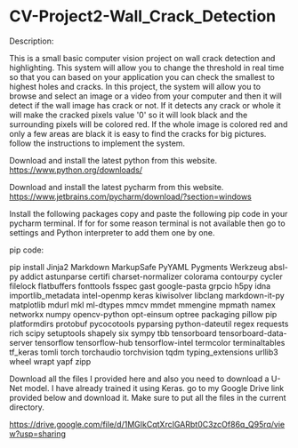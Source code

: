 # CV-Project2-Wall_Crack_Detection
Description:

This is a small basic computer vision project on wall crack detection and highlighting. This system will allow you to change the threshold in real time so that you can based on your application you can check the smallest to highest holes and cracks. In this project, the system will allow you to browse and select an image or a video from your computer and then it will detect if the wall image has crack or not. If it detects any crack or whole it will make the cracked pixels value '0' so it will look black and the surrounding pixels will be colored red. If the whole image is colored red and only a few areas are black it is easy to find the cracks for big pictures.
follow the instructions to implement the system. 

Download and install the latest python from this website. https://www.python.org/downloads/

Download and install the latest pycharm from this website. https://www.jetbrains.com/pycharm/download/?section=windows

Install the following packages copy and paste the following pip code in your pycharm terminal. If for for some reason terminal is not available then go to settings and Python interpreter to add them one by one. 

pip code:

pip install Jinja2 Markdown MarkupSafe PyYAML Pygments Werkzeug absl-py addict astunparse certifi charset-normalizer colorama contourpy cycler filelock flatbuffers fonttools fsspec gast google-pasta grpcio h5py idna importlib_metadata intel-openmp keras kiwisolver libclang markdown-it-py matplotlib mdurl mkl ml-dtypes mmcv mmdet mmengine mpmath namex networkx numpy opencv-python opt-einsum optree packaging pillow pip platformdirs protobuf pycocotools pyparsing python-dateutil regex requests rich scipy setuptools shapely six sympy tbb tensorboard tensorboard-data-server tensorflow tensorflow-hub tensorflow-intel termcolor terminaltables tf_keras tomli torch torchaudio torchvision tqdm typing_extensions urllib3 wheel wrapt yapf zipp

Download all the files I provided here and also you need to download a U-Net model. I have already trained it using Keras. go to my Google Drive link provided below and download it. Make sure to put all the files in the current directory.

https://drive.google.com/file/d/1MGIkCqtXrcIGARbt0C3zcOf86q_Q95rq/view?usp=sharing
